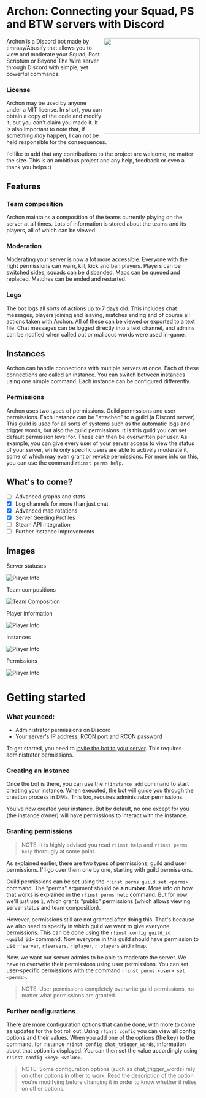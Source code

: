 # Archon: Connecting your Squad, PS and BTW servers with Discord

<img align="right" width="250" height="250" src="images/icon.png">

Archon is a Discord bot made by timraay/Abusify that allows you to view and moderate your Squad, Post Scriptum or Beyond The Wire server through Discord with simple, yet powerful commands.

### License
Archon may be used by anyone under a MIT license. In short, you can obtain a copy of the code and modify it, but you can't claim you made it. It is also important to note that, if something *may* happen, I can not be held responsible for the consequences.

I'd like to add that any contributions to the project are welcome, no matter the size. This is an ambitious project and any help, feedback or even a thank you helps :)


## Features

### Team composition
Archon maintains a composition of the teams currently playing on the server at all times. Lots of information is stored about the teams and its players, all of which can be viewed.

### Moderation
Moderating your server is now a lot more accessible. Everyone with the right permissions can warn, kill, kick and ban players. Players can be switched sides, squads can be disbanded. Maps can be queued and replaced. Matches can be ended and restarted.

### Logs
The bot logs all sorts of actions up to 7 days old. This includes chat messages, players joining and leaving, matches ending and of course all actions taken with Archon. All of these can be viewed or exported to a text file. Chat messages can be logged directly into a text channel, and admins can be notified when called out or malicous words were used in-game.


## Instances
Archon can handle connections with multiple servers at once. Each of these connections are called an instance. You can switch between instances using one simple command. Each instance can be configured differently.
### Permissions
Archon uses two types of permissions. Guild permissions and user permissions. Each instance can be "attached" to a guild (a Discord server). This guild is used for all sorts of systems such as the automatic logs and trigger words, but also the guild permissions. It is this guild you can set default permission level for. These can then be overwritten per user. As example, you can give every user of your server access to view the status of your server, while only specific users are able to actively moderate it, some of which may even grant or revoke permissions. For more info on this, you can use the command `r!inst perms help`.

## What's to come?
- [ ] Advanced graphs and stats
- [x] Log channels for more than just chat
- [x] Advanced map rotations
- [x] Server Seeding Profiles
- [ ] Steam API integration
- [ ] Further instance improvements

## Images

Server statuses

![Player Info](/images/server_statuses.PNG)

Team compositions

![Team Composition](/images/team_composition.PNG)

Player information

![Player Info](/images/player_info.PNG)

Instances

![Player Info](/images/instances.PNG)

Permissions

![Player Info](/images/permissions.PNG)



# Getting started

### What you need:
- Administrator permissions on Discord
- Your server's IP address, RCON port and RCON password


To get started, you need to [invite the bot to your server](https://discord.com/oauth2/authorize?client_id=768095532651380786&scope=bot&permissions=510016). This requires administrator permissions.

### Creating an instance

Once the bot is there, you can use the `r!instance add` command to start creating your instance. When executed, the bot will guide you through the creation process in DMs. This too, requires administrator permissions.

You've now created your instance. But by default, no one except for you (the instance owner) will have permissions to interact with the instance.

### Granting permissions

> NOTE: It is highly advised you read `r!inst help` and `r!inst perms help` thorougly at some point.

As explained earlier, there are two types of permissions, guild and user permissions. I'll go over them one by one, starting with guild permissions.

Guild permissions can be set using the `r!inst perms guild set <perms>` command. The "perms" argument should be **a number**. More info on how that works is explained in the `r!inst perms help` command. But for now we'll just use `1`, which grants "public" permissions (which allows viewing server status and team composition).

However, permissions still are not granted after doing this. That's because we also need to specify in which guild we want to give everyone permissions. This can be done using the `r!inst config guild_id <guild_id>` command. Now everyone in this guild should have permission to use `r!server`, `r!servers`, `r!player`, `r!players` and `r!map`.

Now, we want our server admins to be able to moderate the server. We have to overwrite their permissions using user permissions. You can set user-specific permissions with the command `r!inst perms <user> set <perms>`.
> NOTE: User permissions completely overwrite guild permissions, no matter what permissions are granted.

### Further configurations

There are more configuration options that can be done, with more to come as updates for the bot roll out. Using `r!inst config` you can view all config options and their values. When you add one of the options (the key) to the command, for instance `r!inst config chat_trigger_words`, information about that option is displayed. You can then set the value accordingly using `r!inst config <key> <value>`.

> NOTE: Some configuration options (such as chat_trigger_words) rely on other options in other to work. Read the description of the option you're modifying before changing it in order to know whether it relies on other options.
